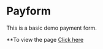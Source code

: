 # Payform
This is a basic demo payment form.

**To view the page [Click here](https://git.io/J6sfr)
